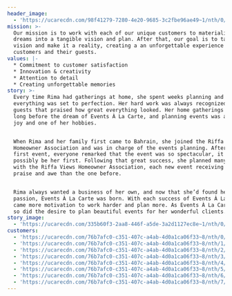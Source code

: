 ```yaml
---
header_image:
  - 'https://ucarecdn.com/98f41279-7280-4e20-9685-3c2fbe96ae49~1/nth/0/'
mission: >-
  Our mission is to work with each of our unique customers to materialize their
  dreams into a tangible vision and plan. After that, our goal is to take this
  vision and make it a reality, creating a an unforgettable experience for our
  customers and their guests.
values: |-
  * Commitment to customer satisfaction
  * Innovation & creativity
  * Attention to detail
  * Creating unforgettable memories
story: >-
  Every time Rima had gatherings at home, she spent weeks planning and made sure
  everything was set to perfection. Her hard work was always recognized by
  guests that praised how great everything looked. Her home gatherings started
  long before the dream of Events À La Carte, and planning events was always a
  joy and one of her hobbies.


  When Rima and her family first came to Bahrain, she joined the Riffa Views
  Homeowner Association and was in charge of the events planning. After her
  first event, everyone remarked that the event was so spectacular, it couldn’t
  possibly be her first. Following that great success, she planned many events
  with the Riffa Views Homeowner Association, each new event receiving more
  praise and awe than the one before.


  Rima always wanted a business of her own, and now that she’d found her
  passion, Events À La Carte was born. With each success of Events À La Carte
  came more motivation to work harder and plan more. As Events À La Carte grew,
  so did the desire to plan beautiful events for her wonderful clients.
story_image:
  - 'https://ucarecdn.com/335b60f3-2aa8-446f-a5de-3a2d1127ec8e~1/nth/0/'
customers:
  - 'https://ucarecdn.com/76b7afc0-c351-407c-a4ab-4d0a1ca06f33~8/nth/0/'
  - 'https://ucarecdn.com/76b7afc0-c351-407c-a4ab-4d0a1ca06f33~8/nth/1/'
  - 'https://ucarecdn.com/76b7afc0-c351-407c-a4ab-4d0a1ca06f33~8/nth/2/'
  - 'https://ucarecdn.com/76b7afc0-c351-407c-a4ab-4d0a1ca06f33~8/nth/3/'
  - 'https://ucarecdn.com/76b7afc0-c351-407c-a4ab-4d0a1ca06f33~8/nth/4/'
  - 'https://ucarecdn.com/76b7afc0-c351-407c-a4ab-4d0a1ca06f33~8/nth/5/'
  - 'https://ucarecdn.com/76b7afc0-c351-407c-a4ab-4d0a1ca06f33~8/nth/6/'
  - 'https://ucarecdn.com/76b7afc0-c351-407c-a4ab-4d0a1ca06f33~8/nth/7/'
---
```


